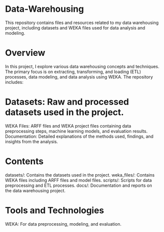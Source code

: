 # Data-Warehousing
This repository contains files and resources related to my data warehousing project, including datasets and WEKA files used for data analysis and modeling.
# Overview
In this project, I explore various data warehousing concepts and techniques. The primary focus is on extracting, transforming, and loading (ETL) processes, data modeling, and data analysis using WEKA. The repository includes:

# Datasets: Raw and processed datasets used in the project.
WEKA Files: ARFF files and WEKA project files containing data preprocessing steps, machine learning models, and evaluation results.
Documentation: Detailed explanations of the methods used, findings, and insights from the analysis.
# Contents
datasets/: Contains the datasets used in the project.
weka_files/: Contains WEKA files including ARFF files and model files.
scripts/: Scripts for data preprocessing and ETL processes.
docs/: Documentation and reports on the data warehousing project.
# Tools and Technologies
WEKA: For data preprocessing, modeling, and evaluation.


